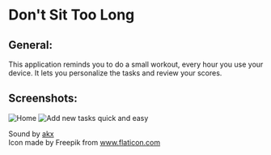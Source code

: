 <h1> Don't Sit Too Long

General:
-------
This application reminds you to do a small workout, every hour you use your device.
It lets you personalize the tasks and review your scores.

Screenshots:
-----------
![Home](01.png)
![Add new tasks quick and easy](02.png)


Sound by [akx](https://github.com/akx/Notifications)<br>
Icon made by Freepik from www.flaticon.com
